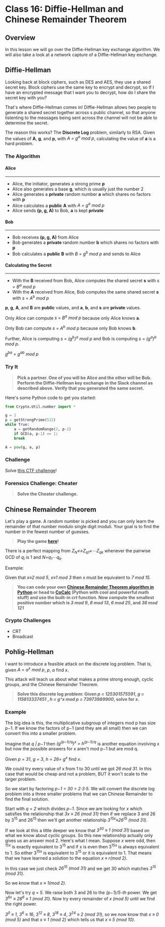 # Class 16: Diffie-Hellman and Chinese Remainder Theorem

## Overview
In this lesson we will go over the Diffie-Hellman key exchange algorithm. We will also take a look at a network capture of a Diffie-Hellman key exchange.


## Diffie-Hellman
Looking back at block ciphers, such as DES and AES, they use a shared secret key. Block ciphers use the same key to encrypt and decrypt, so If I have an encrypted message that I want you to decrypt, how do I share the secret key with you?

That's where Diffie-Hellman comes in! Diffie-Hellman allows two people to generate a shared secret together across s public channel, so that anyone listenting to the messages being sent across the channel will not be able to determine the secret.

The reason this works? The **Discrete Log** problem, similarly to RSA. Given the values of <b>A</b>, <b>g</b>, and <b>p</b>, with <i>A = g<sup>a</sup> mod p</i>, calculating the value of <b>a</b> is a hard problem.

### The Algorithm
#### Alice
***
* Alice, the initiator, generates a strong prime <b>p</b>
* Alice also generates a base <b>g</b>, which is usually just the number 2
* Alice generates a **private** random number <b>a</b> which shares no factors with <b>p</b>
* Alice calculates a **public** <b>A</b> with <i>A = g<sup>a</sup> mod p</i>
* Alice sends <b>(p, g, A)</b> to Bob, <b>a</b> is kept **private**

#### Bob 
***
* Bob receives <b>(p, g, A)</b> from Alice
* Bob generates a **private** random number <b>b</b> which shares no factors with <b>p</b>
* Bob calculates a **public** <b>B</b> with <i>B = g<sup>b</sup> mod p</i> and sends to Alice

#### Calculating the Secret
***
* With the <b>B</b> received from Bob, Alice computes the shared secret <b>s</b> with <i>s = B<sup>a</sup> mod p</i>
* With the <b>A</b> received from Alice, Bob computes the same shared secret <b>s</b> with <i>s = A<sup>b</sup> mod p</i>

<b>p</b>, <b>g</b>, <b>A</b>, and <b>B</b> are **public** values, and <b>a</b>, <b>b</b>, and <b>s</b> are **private** values.

Only Alice can compute <i>s = B<sup>a</sup> mod p</i> because only Alice knows <b>a</b>.

Only Bob can compute <i>s = A<sup>b</sup> mod p</i> because only Bob knows <b>b</b>.

Further, Alice is computing <i>s = (g<sup>b</sup>)<sup>a</sup> mod p</i> and Bob is computing <i>s = (g<sup>a</sup>)<sup>b</sup> mod p</i>.

<i>g<sup>ba</sup> = g<sup>ab</sup> mod p</i>


### Try It
>**Pick a partner. One of you will be Alice and the other will be Bob. Perform the Diffie-Hellman key exchange in the Slack channel as described above. Verify that you generated the same secret.**

Here's some Python code to get you started:
```python
from Crypto.Util.number import *

g = 2
p = getStrongPrime(512)
while True:
    a = getRandomRange(2, p-2)
    if GCD(a, p-1) == 1:
	break

A = pow(g, a, p)
```

### Challenge
Solve [this CTF challenge](https://crypto.prof.ninja/class15/flag.php)!

### Forensics Challenge: Cheater
>**Solve the Cheater challenge.**


## Chinese Remainder Theorem
Let's play a game. A random number is picked and you can only learn the remainder of that number modulo single digit moduli. Your goal is to find the number in the fewest number of guesses.
>**Play the game [here](https://codepen.io/AndyNovo/pen/pERozj)!**

There is a perfect mapping from <i>Z<sub>N</sub>↔Z<sub>q1</sub>×⋯Z<sub>qk</sub></i> whenever the pairwise GCD of <i>q<sub>i</sub></i> is 1 and <i>N=q<sub>1</sub>⋯q<sub>k</sub></i>.

Example:

Given that _x≡2 mod 5_, _x≡1 mod 3_ then x must be equivalent to _7 mod 15_.

>**You can code your own [Chinese Remainder Theorem algorithm in Python](https://rosettacode.org/wiki/Chinese_remainder_theorem#Python) or head to [CoCalc](https://cloud.sagemath.com/) (Python with cool and powerful math stuff) and use the built-in _crt_ function. Now compute the smallest positive number which is _3 mod 9_, _8 mod 13_, _6 mod 25_, and _36 mod 121_**

### Crypto Challenges
* CRT
* Broadcast


## Pohlig-Hellman
I want to introduce a feasible attack on the discrete log problem. That is, given <i>A = α<sup>x</sup> mod p</i>, _p_, _α_ find _x_.

This attack will teach us about what makes a prime strong enough, cyclic groups, and the Chinese Remainder Theorem.

>**Solve this discrete log problem: Given _p = 125301575591_, _g = 115813337451_ , _h = g^x mod p = 73973989900_, solve for _x_.**

### Example
The big idea is this, the multiplicative subgroup of integers mod p has size p−1. If we know the factors of p−1 (and they are all small) then we can convert this into a smaller problem.

Imagine that _q | p−1_ then <i>(g<sup>(p−1)/q</sup>)<sup>x</sup> = h<sup>(p−1)/q</sup></i> is another equation involving x but now the possible answers for x aren't mod p−1 but are mod q.

Given _p = 31_, _g = 3_, <i>h = 26=  g<sup>x</sup></i> find _x_.

We could try every value of x from 1 to 30 until we got _26 mod 31_. In this case that would be cheap and not a problem, BUT it won't scale to the larger problem.

So we start by factoring _p−1 = 30 = 2⋅3⋅5_. We will convert the discrete log problem into a three smaller problems that we can Chinese Remainder to find the final solution.

Start with _q = 2_ which divides _p−1_. Since we are looking for _x_ which satisfies the relationship that _3x ≡ 26 (mod 31)_ then if we replace 3 and 26 by 3<sup>15</sup> and 26<sup>15</sup> then we'll get another relationship <i>3<sup>15x</sup>≡26<sup>15</sup> (mod 31)</i>.

If we look at this a little deeper we know that <i>3<sup>30</sup> ≡ 1 (mod 31)</i> based on what we know about cyclic groups. So this new relationship actually only gives us an answer mod 2. Here's what I mean. Suppose _x_ were odd, then <sup>15x</sup> is exactly equivalent to 3<sup>15</sup> and if x is even then 3<sup>15x</sup> is always equivalent to 1. So either 3<sup>15x</sup> is equivalent to 3<sup>15</sup> or it is equivalent to 1. That means that we have learned a solution to the equation _x ≡ r(mod 2)_.

In this case we just check <i>26<sup>15</sup> (mod 31)</i> and we get 30 which matches <i>3<sup>15</sup> (mod 31)</i>.

So we know that _x ≡ 1(mod 2)_.

Now let's try _q = 5_. We raise both 3 and 26 to the _(p−1)/5-th_ power. We get <i>3<sup>6x</sup> ≡ 26<sup>6</sup> ≡ 1 (mod 31)</i>. Now try every remainder of _x (mod 5)_ until we find the right power.

<i>3<sup>0</sup> ≡ 1</i>, <i>3<sup>6</sup> ≡ 16</i>, <i>3<sup>12</sup> ≡ 8</i>, <i>3<sup>18</sup> ≡ 4</i>, <i>3<sup>24</sup> ≡ 2 (mod 31)</i>, so we now know that _x ≡ 0 (mod 5)_ and that _x ≡ 1 (mod 2)_ which tells us that _x ≡ 5 (mod 10)_.


